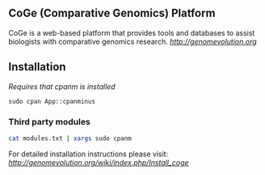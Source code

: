 CoGe (Comparative Genomics) Platform
------------------------------------

CoGe is a web-based platform that provides tools and databases to assist biologists with comparative genomics research.
*http://genomevolution.org*

Installation
------------

*Requires that cpanm is installed*

```
sudo cpan App::cpanminus
```

### Third party modules
```bash
cat modules.txt | xargs sudo cpanm
```

For detailed installation instructions please visit:
*http://genomevolution.org/wiki/index.php/Install_coge*

